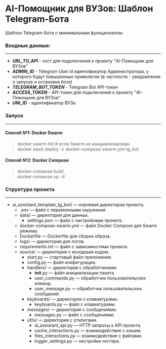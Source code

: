 # AI-Помощник для ВУЗов: Шаблон Telegram-Бота

Шаблон Telegram-Бота с минимальным функционалом.

### Входные данные:
***
* ***URL_TO_API*** - хост для подключения к проекту "AI-Помощник для ВУЗов"
* ***ADMIN_ID*** - Telegram User.id идентификатор Администратора, у которого будут повышенные привелегии (в частности - уведомление о запуске и остановке бота)
* ***TELEGRAM_BOT_TOKEN*** - Telegram Bot API-токен
* ***ACCESS_TOKEN*** - API-токен для подключения к проекту "AI-Помощник для ВУЗов"
* ***UNI_ID*** - идентификатор ВУЗа


### Запуск
***
#### Способ №1: Docker Swarm
> docker swarm init # если Swarm не инициализирован\
> docker stack deploy -c docker-compose-swarm.yml tg_bot

#### Способ №2: Docker Compose
> docker-compose build\
> docker-compose up -d

### Структура проекта
***
* ai_assistant_template_tg_bot/ — корневая директория проекта.
    * .env — файл с переменными окружения
    * data/ — директория для данных.
        * settings.json — файл с настройками проекта .
    * docker-compose-swarm.yml — файл Docker Compose для Swarm режима.
    * Dockerfile — Dockerfile для сборки образа.
    * logs/ — директория для логов.
    * requirements.txt — файл с зависимостями проекта.
    * source/ — директория с исходным кодом.
        * start.py — стартовый файл приложения.
        * config.py — файл конфигурации.
        * handlers/ — директория с обработчиками.
            * __init__.py — файл инициализации пакета.
            * user_commands.py — обработчик пользовательских команд.
            * user_message.py — обработчик пользовательских сообщений.
        * keyboards/ — директория с клавиатурами.
            * keyboards.py — файл с клавиатурами.
        * messages/ — директория с сообщениями.
            * messages.py — файл с сообщениями.
        * utils/ — директория с утилитами.
            * ai_assistant_api.py — HTTP запросы к API проекта.
            * cache_interactions.py — взаимодействие с кэшем.
            * files_interactions.py — взаимодействие с файлами.
            * logger_settings.py — настройки логгера.